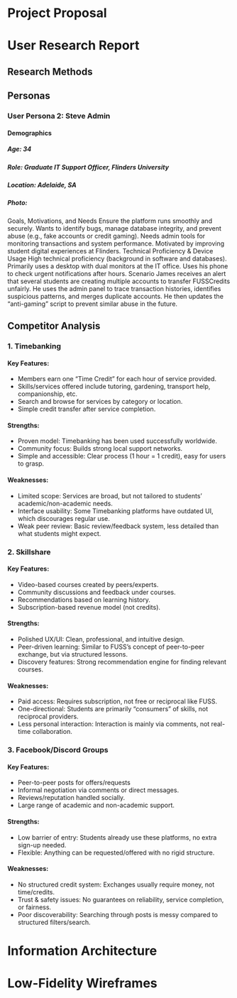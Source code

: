# Project Proposal




























# User Research Report
## Research Methods








## Personas

### User Persona 2: Steve Admin
#### Demographics
##### Age: 34
##### Role: Graduate IT Support Officer, Flinders University
##### Location: Adelaide, SA
##### Photo: 
Goals, Motivations, and Needs
Ensure the platform runs smoothly and securely.
Wants to identify bugs, manage database integrity, and prevent abuse (e.g., fake accounts or credit gaming).
Needs admin tools for monitoring transactions and system performance.
Motivated by improving student digital experiences at Flinders.
Technical Proficiency & Device Usage
High technical proficiency (background in software and databases).
Primarily uses a desktop with dual monitors at the IT office.
Uses his phone to check urgent notifications after hours.
Scenario
James receives an alert that several students are creating multiple accounts to transfer FUSSCredits unfairly. He uses the admin panel to trace transaction histories, identifies suspicious patterns, and merges duplicate accounts. He then updates the “anti-gaming” script to prevent similar abuse in the future.

















## Competitor Analysis
### 1. Timebanking
#### Key Features:
- Members earn one “Time Credit” for each hour of service provided.
- Skills/services offered include tutoring, gardening, transport help, companionship, etc.
- Search and browse for services by category or location.
- Simple credit transfer after service completion.
#### Strengths:
- Proven model: Timebanking has been used successfully worldwide.
- Community focus: Builds strong local support networks.
- Simple and accessible: Clear process (1 hour = 1 credit), easy for users to grasp.
#### Weaknesses:
- Limited scope: Services are broad, but not tailored to students’ academic/non-academic needs.
- Interface usability: Some Timebanking platforms have outdated UI, which discourages regular use.
- Weak peer review: Basic review/feedback system, less detailed than what students might expect.

### 2. Skillshare 
#### Key Features:
- Video-based courses created by peers/experts.
- Community discussions and feedback under courses.
- Recommendations based on learning history.
- Subscription-based revenue model (not credits).
#### Strengths:
- Polished UX/UI: Clean, professional, and intuitive design.
- Peer-driven learning: Similar to FUSS’s concept of peer-to-peer exchange, but via structured lessons.
- Discovery features: Strong recommendation engine for finding relevant courses.
#### Weaknesses:
- Paid access: Requires subscription, not free or reciprocal like FUSS.
- One-directional: Students are primarily “consumers” of skills, not reciprocal providers.
- Less personal interaction: Interaction is mainly via comments, not real-time collaboration.

### 3. Facebook/Discord Groups
#### Key Features:
- Peer-to-peer posts for offers/requests
- Informal negotiation via comments or direct messages.
- Reviews/reputation handled socially.
- Large range of academic and non-academic support.
#### Strengths:
- Low barrier of entry: Students already use these platforms, no extra sign-up needed.
- Flexible: Anything can be requested/offered with no rigid structure.
#### Weaknesses:
- No structured credit system: Exchanges usually require money, not time/credits.
- Trust & safety issues: No guarantees on reliability, service completion, or fairness.
- Poor discoverability: Searching through posts is messy compared to structured filters/search.




# Information Architecture





























# Low-Fidelity Wireframes